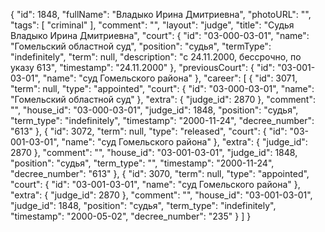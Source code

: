 {
    "id": 1848,
    "fullName": "Владыко Ирина Дмитриевна",
    "photoURL": "",
    "tags": [
        "criminal"
    ],
    "comment": "",
    "layout": "judge",
    "title": "Судья Владыко Ирина Дмитриевна",
    "court": {
        "id": "03-000-03-01",
        "name": "Гомельский областной суд",
        "position": "судья",
        "termType": "indefinitely",
        "term": null,
        "description": "c 24.11.2000, бессрочно, по указу 613",
        "timestamp": "24.11.2000"
    },
    "previousCourt": {
        "id": "03-001-03-01",
        "name": "суд Гомельского района"
    },
    "career": [
        {
            "id": 3071,
            "term": null,
            "type": "appointed",
            "court": {
                "id": "03-000-03-01",
                "name": "Гомельский областной суд"
            },
            "extra": {
                "judge_id": 2870
            },
            "comment": "",
            "house_id": "03-000-03-01",
            "judge_id": 1848,
            "position": "судья",
            "term_type": "indefinitely",
            "timestamp": "2000-11-24",
            "decree_number": "613"
        },
        {
            "id": 3072,
            "term": null,
            "type": "released",
            "court": {
                "id": "03-001-03-01",
                "name": "суд Гомельского района"
            },
            "extra": {
                "judge_id": 2870
            },
            "comment": "",
            "house_id": "03-001-03-01",
            "judge_id": 1848,
            "position": "судья",
            "term_type": "",
            "timestamp": "2000-11-24",
            "decree_number": "613"
        },
        {
            "id": 3070,
            "term": null,
            "type": "appointed",
            "court": {
                "id": "03-001-03-01",
                "name": "суд Гомельского района"
            },
            "extra": {
                "judge_id": 2870
            },
            "comment": "",
            "house_id": "03-001-03-01",
            "judge_id": 1848,
            "position": "судья",
            "term_type": "indefinitely",
            "timestamp": "2000-05-02",
            "decree_number": "235"
        }
    ]
}